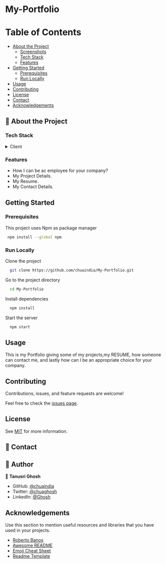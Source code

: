 # My-Portfolio

<!-- Table of Contents -->

# Table of Contents

- [About the Project](#star2-about-the-project)
  - [Screenshots](#camera-screenshots)
  - [Tech Stack](#space_invader-tech-stack)
  - [Features](#dart-features)
- [Getting Started](#toolbox-getting-started)
  - [Prerequisites](#bangbang-prerequisites)
  - [Run Locally](#running-run-locally)
- [Usage](#eyes-usage)
- [Contributing](#wave-contributing)
- [License](#warning-license)
- [Contact](#handshake-contact)
- [Acknowledgements](#gem-acknowledgements)

<!-- About the Project -->

## :star2: About the Project


<!-- TechStack -->

### Tech Stack

<details>
  <summary>Client</summary>
  <ul>
    <li><a href="https://reactjs.org/">HTML</a></li>
    <li><a href="https://reactjs.org/">CSS</a></li>
    <li><a href="https://reactjs.org/">JAVASCRIPT</a></li>
  </ul>
</details>

<!-- Features -->

### Features

- How I can be ac employee for your company?
- My Project Details.
- My Resume.
- My Contact Details.

<!-- Getting Started -->

## Getting Started

<!-- Prerequisites -->

### Prerequisites

This project uses Npm as package manager

```bash
 npm install --global npm
```

<!-- Run Locally -->

### Run Locally

Clone the project

```bash
  git clone https://github.com/chuaindia/My-Portfolio.git
```

Go to the project directory

```bash
  cd My-Portfolio
```

Install dependencies

```bash
  npm install
```

Start the server

```bash
  npm start
```

<!-- Usage -->

## Usage

This is my Portfolio giving some of my projects,my RESUME, how someone can contact me, and lastly how can I be an appropriate choice for your company.

<!-- Contributing -->

## Contributing

Contributions, issues, and feature requests are welcome!

Feel free to check the [issues page](https://github.com/chuaindia/My-Portfolio/issues).

<!-- License -->

## License

See [MIT](./MIT.md) for more information.

<!-- Contact -->

## :handshake: Contact

<!-- AUTHORS -->

## 👥 Author <a name="authors"></a>

👤 **Tanusri Ghosh**
- GitHub: [@chuaindia](https://github.com/chuaindia)
- Twitter: [@chuaghosh](https://twitter.com/chuaghosh25) 
- LinkedIn: [@Ghosh](https://www.linkedin.com/in/tanusrighosh/)

<!-- Acknowledgments -->

## Acknowledgements

Use this section to mention useful resources and libraries that you have used in your projects.

- [Roberto Banos](https://github.com/rbanos-mv)
- [Awesome README](https://github.com/ABDULALI3468/MY_PORTFOLIO/README.md)
- [Emoji Cheat Sheet](https://github.com/ikatyang/emoji-cheat-sheet/blob/master/README.md#travel--places)
- [Readme Template](https://github.com/othneildrew/Best-README-Template)
